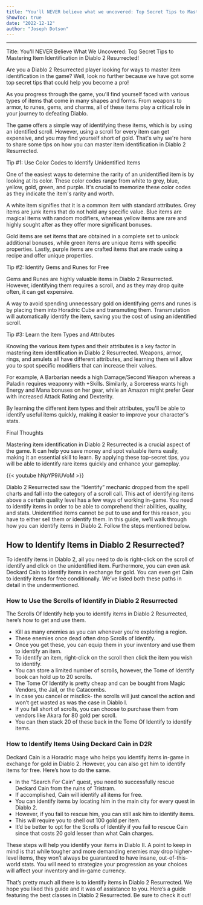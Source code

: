 ```yaml
---
title: "You'll NEVER believe what we uncovered: Top Secret Tips to Mastering Item Identification in Diablo 2 Resurrected!"
ShowToc: true 
date: "2022-12-12"
author: "Joseph Dotson"
---
```

*****
Title: You'll NEVER Believe What We Uncovered: Top Secret Tips to Mastering Item Identification in Diablo 2 Resurrected!

Are you a Diablo 2 Resurrected player looking for ways to master item identification in the game? Well, look no further because we have got some top secret tips that could help you become a pro!

As you progress through the game, you'll find yourself faced with various types of items that come in many shapes and forms. From weapons to armor, to runes, gems, and charms, all of these items play a critical role in your journey to defeating Diablo.

The game offers a simple way of identifying these items, which is by using an identified scroll. However, using a scroll for every item can get expensive, and you may find yourself short of gold. That's why we're here to share some tips on how you can master item identification in Diablo 2 Resurrected.

Tip #1: Use Color Codes to Identify Unidentified Items

One of the easiest ways to determine the rarity of an unidentified item is by looking at its color. These color codes range from white to grey, blue, yellow, gold, green, and purple. It's crucial to memorize these color codes as they indicate the item's rarity and worth.

A white item signifies that it is a common item with standard attributes. Grey items are junk items that do not hold any specific value. Blue items are magical items with random modifiers, whereas yellow items are rare and highly sought after as they offer more significant bonuses.

Gold items are set items that are obtained in a complete set to unlock additional bonuses, while green items are unique items with specific properties. Lastly, purple items are crafted items that are made using a recipe and offer unique properties.

Tip #2: Identify Gems and Runes for Free

Gems and Runes are highly valuable items in Diablo 2 Resurrected. However, identifying them requires a scroll, and as they may drop quite often, it can get expensive.

A way to avoid spending unnecessary gold on identifying gems and runes is by placing them into Horadric Cube and transmuting them. Transmutation will automatically identify the item, saving you the cost of using an identified scroll.

Tip #3: Learn the Item Types and Attributes

Knowing the various item types and their attributes is a key factor in mastering item identification in Diablo 2 Resurrected. Weapons, armor, rings, and amulets all have different attributes, and learning them will allow you to spot specific modifiers that can increase their values.

For example, A Barbarian needs a high Damage/Second Weapon whereas a Paladin requires weaponry with +Skills. Similarly, a Sorceress wants high Energy and Mana bonuses on her gear, while an Amazon might prefer Gear with increased Attack Rating and Dexterity.

By learning the different item types and their attributes, you'll be able to identify useful items quickly, making it easier to improve your character's stats.

Final Thoughts

Mastering item identification in Diablo 2 Resurrected is a crucial aspect of the game. It can help you save money and spot valuable items easily, making it an essential skill to learn. By applying these top-secret tips, you will be able to identify rare items quickly and enhance your gameplay.

{{< youtube hNpYP9iUVoM >}} 



Diablo 2 Resurrected saw the “Identify” mechanic dropped from the spell charts and fall into the category of a scroll call. This act of identifying items above a certain quality level has a few ways of working in-game. You need to identify items in order to be able to comprehend their abilities, quality, and stats. Unidentified items cannot be put to use and for this reason, you have to either sell them or identify them. In this guide, we’ll walk through how you can identify items in Diablo 2. Follow the steps mentioned below.
 
## How to Identify Items in Diablo 2 Resurrected?
 

 
To identify items in Diablo 2, all you need to do is right-click on the scroll of identify and click on the unidentified item. Furthermore, you can even ask Deckard Cain to identify items in exchange for gold. You can even get Cain to identify items for free conditionally. We’ve listed both these paths in detail in the undermentioned.
 
### How to Use the Scrolls of Identify in Diablo 2 Resurrected
 
The Scrolls Of Identify help you to identify items in Diablo 2 Resurrected, here’s how to get and use them.
 
- Kill as many enemies as you can whenever you’re exploring a region.
 - These enemies once dead often drop Scrolls of Identify.
 - Once you get these, you can equip them in your inventory and use them to identify an item.
 - To identify an item, right-click on the scroll then click the item you wish to identify.
 - You can store a limited number of scrolls, however, the Tome of Identify book can hold up to 20 scrolls.
 - The Tome Of Identify is pretty cheap and can be bought from Magic Vendors, the Jail, or the Catacombs.
 - In case you cancel or misclick- the scrolls will just cancel the action and won’t get wasted as was the case in Diablo I.
 - If you fall short of scrolls, you can choose to purchase them from vendors like Akara for 80 gold per scroll.
 - You can then stack 20 of these back in the Tome Of Identify to identify items.

 
### How to Identify Items Using Deckard Cain in D2R
 
Deckard Cain is a Horadric mage who helps you identify items in-game in exchange for gold in Diablo 2. However, you can also get him to identify items for free. Here’s how to do the same.
 
- In the “Search For Cain” quest, you need to successfully rescue Deckard Cain from the ruins of Tristram.
 - If accomplished, Cain will identify all items for free.
 - You can identify items by locating him in the main city for every quest in Diablo 2.
 - However, if you fail to rescue him, you can still ask him to identify items.
 - This will require you to shell out 100 gold per item.
 - It’d be better to opt for the Scrolls of Identify if you fail to rescue Cain since that costs 20 gold lesser than what Cain charges.

 
These steps will help you identify your items in Diablo II. A point to keep in mind is that while tougher and more demanding enemies may drop higher-level items, they won’t always be guaranteed to have insane, out-of-this-world stats. You will need to strategize your progression as your choices will affect your inventory and in-game currency.
 
That’s pretty much all there is to identify items in Diablo 2 Resurrected. We hope you liked this guide and it was of assistance to you. Here’s a guide featuring the best classes in Diablo 2 Resurrected. Be sure to check it out!




